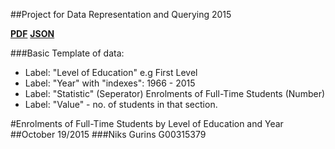 ##Project for Data Representation and Querying 2015

**[PDF](http://www.cso.ie/webserviceclient/JSON-stattotable.aspx?tableid=EDA37)**
**[JSON](http://www.cso.ie/StatbankServices/StatbankServices.svc/jsonservice/responseinstance/EDA37)**



###Basic Template of data:

- Label: "Level of Education" e.g First Level
- Label: "Year" with "indexes": 1966 - 2015
- Label: "Statistic" (Seperator) Enrolments of Full-Time Students (Number)
- Label: "Value" - no. of students in that section.


#Enrolments of Full-Time Students by Level of Education and Year
##October 19/2015
###Niks Gurins G00315379




